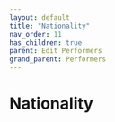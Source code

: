 ```yaml
---
layout: default
title: "Nationality"
nav_order: 11
has_children: true
parent: Edit Performers
grand_parent: Performers
---
```


# Nationality
